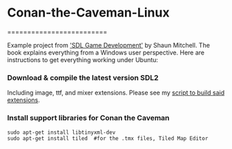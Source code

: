# Conan-the-Caveman-Linux
=========================

Example project from ['SDL Game Development'][2] by Shaun Mitchell. The book explains everything from a Windows user perspective. Here are instructions to get everything working under Ubuntu:

### Download & compile the latest version SDL2 
Including image, ttf, and mixer extensions.  Please see my [script to build said extensions][1]. 

### Install support libraries for Conan the Caveman
    sudo apt-get install libtinyxml-dev
    sudo apt-get install tiled  #for the .tmx files, Tiled Map Editor

  
[1]: https://gist.github.com/WillSams/e2bb2874ace22b90f90f
[2]: https://www.packtpub.com/game-development/sdl-game-development
